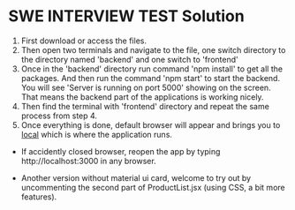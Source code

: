 # SWE INTERVIEW TEST Solution


1. First download or access the files.
2. Then open two terminals and navigate to the file, one switch directory to the directory named 'backend' and one switch to 'frontend'
3. Once in the 'backend' directory run command 'npm install' to get all the packages. And then run the command 'npm start' to start the backend. You will see 'Server is running on port 5000' showing on the screen. That means the backend part of the applications is working nicely.
4. Then find the terminal with 'frontend' directory and repeat the same process from step 4. 
5. Once everything is done, default browser will appear and brings you to [local](http://localhost:3000/) which is where the application runs.

- If accidently closed browser, reopen the app by typing http://localhost:3000 in any browser.

* Another version without material ui card, welcome to try out by uncommenting the second part of ProductList.jsx  (using CSS, a bit more features).
